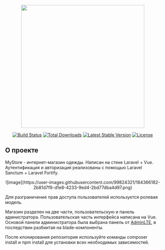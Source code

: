<p align="center"><a href="https://laravel.com" target="_blank"><img src="https://raw.githubusercontent.com/laravel/art/master/logo-lockup/5%20SVG/2%20CMYK/1%20Full%20Color/laravel-logolockup-cmyk-red.svg" width="400"></a></p>

<p align="center">
<a href="https://travis-ci.org/laravel/framework"><img src="https://travis-ci.org/laravel/framework.svg" alt="Build Status"></a>
<a href="https://packagist.org/packages/laravel/framework"><img src="https://img.shields.io/packagist/dt/laravel/framework" alt="Total Downloads"></a>
<a href="https://packagist.org/packages/laravel/framework"><img src="https://img.shields.io/packagist/v/laravel/framework" alt="Latest Stable Version"></a>
<a href="https://packagist.org/packages/laravel/framework"><img src="https://img.shields.io/packagist/l/laravel/framework" alt="License"></a>
</p>

## О проекте

MyStore - интернет-магазин одежды. Написан на стеке Laravel + Vue. Аутентификация и авторизация реализованы с помощью Laravel Sanctum + Laravel Fortify. 

<p align="center">
![image](https://user-images.githubusercontent.com/99824321/184366182-2b81d7f9-d1e8-4233-9ed4-2bd77dba4d97.png)
</p>
Для разграничение прав доступа пользователей используется ролевая модель.

Магазин разделен на две части, пользовательскую и панель адмнистратора. Пользовательская часть интерфейса написана на Vue. Основой панели администратора была выбрана панель от <a href="https://adminlte.io/">AdminLTE</a>, в последствии разбиитая на blade-компоненты.

После клонирования репозитория используйте команды composer install и npm install для установки всех необходимых зависимостей.
